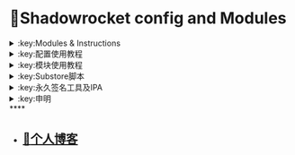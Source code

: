 # :rocket:Shadowrocket config and Modules    

  

<details>
   <summary>:key:Modules & Instructions</summary>    
   
* #### :bell::bell::bell:小火箭模块建议搭配[基础配置文件](https://ybnet.ga/config/shadowrocket_basic.conf)使用，避免冗余  
* #### ！！！若某个模块时而生效时而失效，请检查其他模块的主机名前是否添加了%APPEND%，没有添加会导致导致其他模块失效。本仓库模块均添加了%APPEND%
* #### [模块直装地址](https://ybnet.ga/shadowrocket.html)



  
| :octocat:Module                      | :link:Link                                                    | :pushpin:Description                                      |
| :----------------------------------- | :------------------------------------------------------------ | :-------------------------------------------------------- |
| :white_check_mark:AccuWeather Unlock | [:link:Link](https://ybnet.ga/module/accu.module)             | 天气app                                                     |
| :white_check_mark:AdBlock            | [:link:Link](https://ybnet.ga/module/AdBlock.module)          | 整体去广告                                                     |
| :white_check_mark:alarmy             | [:link:Link](https://ybnet.ga/module/alarmy.module)           | 使命闹钟                                                      |
| :white_check_mark:aloha              | [:link:Link](https://ybnet.ga/module/aloha.module)            | VPN隐私浏览器                                                  |
| :white_check_mark:爱美剧                | [:link:Link](https://ybnet.ga/module/amj.module)              | 影视app 去广告+解锁部分会员功能                                        |
| :white_check_mark:Background Eraser  | [:link:Link](https://ybnet.ga/module/aosoft.module)           | 抠图app                                                     |
| :white_check_mark:appraven           | [:link:Link](https://ybnet.ga/module/appraven.module)         | 应用市场                                                      |
| :white_check_mark:audiomack          | [:link:Link](https://ybnet.ga/module/audiomack.module)        | 音乐相关app                                                   |
| :white_check_mark:b612相机             | [:link:Link](https://ybnet.ga/module/b612.module)             | 相机编辑app                                                   |
| :white_check_mark:百度云倍速              | [:link:Link](https://ybnet.ga/module/baiducloud.sgmodule)     | 百度云倍率播放                                                   |
| :white_check_mark:白描                 | [:link:Link](https://ybnet.ga/module/baimiao.module)          | OCR扫描app                                                  |
| :white_check_mark:bazaart            | [:link:Link](https://ybnet.ga/module/bazaart.module)          | 照片编辑                                                      |
| :white_check_mark:布丁锁屏               | [:link:Link](https://ybnet.ga/module/bdsp.module)             | 桌面美化类                                                     |
| :white_check_mark:bedtime fan        | [:link:Link](https://ybnet.ga/module/bedtime-fan.module)      | 助眠app                                                     |
| :white_check_mark:bilibili HD        | [:link:Link](https://ybnet.ga/module/bili.module)             | 哔哩高清解锁                                                    |
| :white_check_mark:bilibili NoAD      | [:link:Link](https://ybnet.ga/module/biliad.module)           | bilibili去广告                                               |
| :white_check_mark:波点音乐               | [:link:Link](https://ybnet.ga/module/Bodian.module)           | 波点音乐去广告                                                   |
| :white_check_mark:BOOM               | [:link:Link](https://ybnet.ga/module/boom.module)             | 音乐均衡器                                                     |
| :white_check_mark:boxjs              | [:link:Link](https://ybnet.ga/module/boxjs.sgmodule)          | 含签到脚本                                                     |
| :white_check_mark:财新文章解锁             | [:link:Link](https://ybnet.ga/module/caixin.module)           | 财新会员                                                      |
| :white_check_mark:彩云天气               | [:link:Link](https://ybnet.ga/module/caiyun.module)           | 彩云天气SVIP                                                  |
| :white_check_mark:计算器HD              | [:link:Link](https://ybnet.ga/module/calculator.module)       | 计算器HD会员                                                   |
| :white_check_mark:扫描全能王              | [:link:Link](https://ybnet.ga/module/camscanner.sgmodule)     | 扫描全能王会员                                                   |
| :white_check_mark:克拉壁纸               | [:link:Link](https://ybnet.ga/module/clarity.module)          | 桌面美化类                                                     |
| :white_check_mark:colorwidgets       | [:link:Link](https://ybnet.ga/module/colorwidgets.module)     | 桌面小组件                                                     |
| :white_check_mark:dailyyoga          | [:link:Link](https://ybnet.ga/module/dailyyoga.module)        | 每日瑜伽                                                      |
| :white_check_mark:大蓝鲸                | [:link:Link](https://ybnet.ga/module/dalanjing.module)        | 视听互动                                                      |
| :white_check_mark:darkroom           | [:link:Link](https://ybnet.ga/module/darkroom.module)         | 照片编辑                                                      |
| :white_check_mark:读书笔记               | [:link:Link](https://ybnet.ga/module/dsbj.module)             | 笔记类                                                       |
| :white_check_mark:第一弹                | [:link:Link](https://ybnet.ga/module/dyd.module)              | 二次元游戏综合社区                                                 |
| :white_check_mark:儿哥点点               | [:link:Link](https://ybnet.ga/module/egdd.module)             | 幼儿类                                                       |
| :white_check_mark:ellabook           | [:link:Link](https://ybnet.ga/module/ellabook.module)         | 幼儿类                                                       |
| :white_check_mark:emby               | [:link:Link](https://ybnet.ga/module/emby.sgmodule)           | Emby解锁                                                    |
| :white_check_mark:emmo               | [:link:Link](https://ybnet.ga/module/emmo.module)             | 笔记类                                                       |
| :white_check_mark:fabulous           | [:link:Link](https://ybnet.ga/module/fabulous.module)         | 健康类                                                       |
| :white_check_mark:番茄小说               | [:link:Link](https://ybnet.ga/module/fanqie.module)           | 番茄小说去广告                                                   |
| :white_check_mark:fantastical        | [:link:Link](https://ybnet.ga/module/fantastical.module)      | 日历类                                                       |
| :white_check_mark:fimo               | [:link:Link](https://ybnet.ga/module/fimo.module)             | 相机类                                                       |
| :white_check_mark:ft中文网              | [:link:Link](https://ybnet.ga/module/ft.module)               | 财经类                                                       |
| :white_check_mark:grammarly          | [:link:Link](https://ybnet.ga/module/grammarly.module)        | 外语类                                                       |
| :white_check_mark:grow               | [:link:Link](https://ybnet.ga/module/grow.module)             | 健康类                                                       |
| :white_check_mark:烘焙小屋               | [:link:Link](https://ybnet.ga/module/hbxw.module)             | 食谱类                                                       |
| :white_check_mark:京东历史价格             | [:link:Link](https://ybnet.ga/module/HistoryPrice.sgmodule)   | 展开商品名查看历史价格                                               |
| :white_check_mark:海豚记账本              | [:link:Link](https://ybnet.ga/module/htjzb.module)            | 账目类                                                       |
| :white_check_mark:hyperweb           | [:link:Link](https://ybnet.ga/module/hyperweb.module)         | 多合一浏览器扩展                                                  |
| :white_check_mark:ilovepdf           | [:link:Link](https://ybnet.ga/module/ilovepdf.module)         | PDF编辑                                                     |
| :white_check_mark:imuseum            | [:link:Link](https://ybnet.ga/module/imuseum.module)          | 艺术类                                                       |
| :white_check_mark:invideo            | [:link:Link](https://ybnet.ga/module/invideo.module)          | 视频编辑                                                      |
| :white_check_mark:jibjab             | [:link:Link](https://ybnet.ga/module/jibjab.module)           | 图片恶搞                                                      |
| :white_check_mark:句读                 | [:link:Link](https://ybnet.ga/module/judou.module)            | 文学类                                                       |
| :white_check_mark:kika               | [:link:Link](https://ybnet.ga/module/kika.module)             | 输入法                                                       |
| :white_check_mark:酷我音乐               | [:link:Link](https://ybnet.ga/module/kuwo-unlock.sgmodule)    | 酷我音乐解锁                                                    |
| :white_check_mark:lightroom          | [:link:Link](https://ybnet.ga/module/lightroom.module)        | 照片编辑                                                      |
| :white_check_mark:流利说·阅读             | [:link:Link](https://ybnet.ga/module/lls.module)              | 外语类                                                       |
| :white_check_mark:螺蛳大语文              | [:link:Link](https://ybnet.ga/module/lsdyw.module)            | 学习类                                                       |
| :white_check_mark:免耽漫画               | [:link:Link](https://ybnet.ga/module/mdmanhua.module)         | 漫画类                                                       |
| :white_check_mark:美篇                 | [:link:Link](https://ybnet.ga/module/meipian.module)          | 交友类                                                       |
| :white_check_mark:meistertask        | [:link:Link](https://ybnet.ga/module/meistertask.module)      | 任务管理                                                      |
| :white_check_mark:美图秀秀               | [:link:Link](https://ybnet.ga/module/meituxx.module)          | 美图秀秀解锁会员                                                  |
| :white_check_mark:漫画台                | [:link:Link](https://ybnet.ga/module/mht.module)              | 小程序解锁                                                     |
| :white_check_mark:mix-camera         | [:link:Link](https://ybnet.ga/module/mix-camera.module)       | 相机类                                                       |
| :white_check_mark:马卡龙玩图              | [:link:Link](https://ybnet.ga/module/mklwt.module)            | 照片编辑                                                      |
| :white_check_mark:mojo               | [:link:Link](https://ybnet.ga/module/mojo.module)             | 创意模板                                                      |
| :white_check_mark:molycam            | [:link:Link](https://ybnet.ga/module/molycam.module)          | 相机类                                                       |
| :white_check_mark:musixmatch         | [:link:Link](https://ybnet.ga/module/musixmatch.module)       | 音乐类                                                       |
| :white_check_mark:myfitnesspal       | [:link:Link](https://ybnet.ga/module/myfitnesspal.module)     | 健康类                                                       |
| :white_check_mark:myplate            | [:link:Link](https://ybnet.ga/module/myplate.module)          | 健康类                                                       |
| :white_check_mark:netflix_rating     | [:link:Link](https://ybnet.ga/module/netflix_rating.sgmodule) | 奈飞显示豆瓣评分                                                  |
| :white_check_mark:nicegram           | [:link:Link](https://ybnet.ga/module/nicegram.module)         | nicegram会员解锁                                              |
| :white_check_mark:notability         | [:link:Link](https://ybnet.ga/module/notability.module)       | 笔记类                                                       |
| :white_check_mark:Now冥想              | [:link:Link](https://ybnet.ga/module/now.module)              | 助眠app                                                     |
| :white_check_mark:奶由壁纸               | [:link:Link](https://ybnet.ga/module/nybz.module)             | 桌面美化类                                                     |
| :white_check_mark:oldroll            | [:link:Link](https://ybnet.ga/module/oldroll.module)          | 相机类                                                       |
| :white_check_mark:peak               | [:link:Link](https://ybnet.ga/module/peak.module)             | 益智类                                                       |
| :white_check_mark:配音秀                | [:link:Link](https://ybnet.ga/module/peiyinxiu.module)        | 配音                                                        |
| :white_check_mark:photomath          | [:link:Link](https://ybnet.ga/module/photomath.module)        | 学习类                                                       |
| :white_check_mark:photoshop Express  | [:link:Link](https://ybnet.ga/module/photoshop.module)        | PS                                                        |
| :white_check_mark:piccollage         | [:link:Link](https://ybnet.ga/module/piccollage.module)       | 照片编辑                                                      |
| :white_check_mark:picsart            | [:link:Link](https://ybnet.ga/module/picsart.module)          | 照片编辑                                                      |
| :white_check_mark:pillow             | [:link:Link](https://ybnet.ga/module/pillow.module)           | 健康类                                                       |
| :white_check_mark:pixelcut           | [:link:Link](https://ybnet.ga/module/pixelcut.module)         | 照片编辑                                                      |
| :white_check_mark:pocket lists       | [:link:Link](https://ybnet.ga/module/pocketlists.module)      | 口袋清单                                                      |
| :white_check_mark:polarr             | [:link:Link](https://ybnet.ga/module/polarr.module)           | 照片编辑                                                      |
| :white_check_mark:皮皮虾                | [:link:Link](https://ybnet.ga/module/ppx.module)              | 皮皮虾去广告                                                    |
| :white_check_mark:起伏                 | [:link:Link](https://ybnet.ga/module/qifu.module)             | 助眠app                                                     |
| :white_check_mark:七猫小说               | [:link:Link](https://ybnet.ga/module/qmxs.module)             | 七猫小说解锁                                                    |
| :white_check_mark:多重搜索               | [:link:Link](https://ybnet.ga/module/multisearch.module)      | 使用方法见模块说明                                                 |
| :white_check_mark:人人视频               | [:link:Link](https://ybnet.ga/module/rrsp.module)             | 人人视频/多多视频去广告                                              |
| :white_check_mark:时光手账               | [:link:Link](https://ybnet.ga/module/sgsz.module)             | 笔记类                                                       |
| :white_check_mark:shadowlinkVPN      | [:link:Link](https://ybnet.ga/module/shadowlinkVPN.module)    | 解锁VIP节点                                                   |
| :white_check_mark:smallpdf           | [:link:Link](https://ybnet.ga/module/smallpdf.module)         | PDF编辑                                                     |
| :white_check_mark:石墨文档               | [:link:Link](https://ybnet.ga/module/smwd.module)             | 石墨文档解锁                                                    |
| :white_check_mark:少年得到               | [:link:Link](https://ybnet.ga/module/sndd.module)             | 少年得到解锁                                                    |
| :white_check_mark:Soundcloud         | [:link:Link](https://ybnet.ga/module/soundcloud.module)       | Soundcloud Go+ (Premium Unlocked)                         |
| :white_check_mark:Spotify            | [:link:Link](https://ybnet.ga/module/spotifyVIP.module)       | Spotify (Partially unlocked/Very High Sound Not Available |
| :white_check_mark:去开屏广告              | [:link:Link](https://ybnet.ga/module/startingad.module)       | 去开屏广告                                                     |
| :white_check_mark:substore           | [:link:Link](https://ybnet.ga/module/substore.sgmodule)       | 订阅节点过滤/整合/修改/同步                                           |
| :white_check_mark:symbolab           | [:link:Link](https://ybnet.ga/module/symbolab.module)         | 数学解答                                                      |
| :white_check_mark:tangerine          | [:link:Link](https://ybnet.ga/module/tangerine.module)        | 银行类                                                       |
| :white_check_mark:tenpercent         | [:link:Link](https://ybnet.ga/module/tenpercent.module)       | 健康类                                                       |
| :white_check_mark:迅雷                 | [:link:Link](https://ybnet.ga/module/thunder.module)          | 迅雷会员                                                      |
| :white_check_mark:tok cam            | [:link:Link](https://ybnet.ga/module/tokcam.module)           | 相机类                                                       |
| :white_check_mark:图图记账               | [:link:Link](https://ybnet.ga/module/tutu.module)             | 账目类                                                       |
| :white_check_mark:vista看天下           | [:link:Link](https://ybnet.ga/module/vista.module)            | vista看天下会员                                                |
| :white_check_mark:vsco               | [:link:Link](https://ybnet.ga/module/vsco.module)             | 照片编辑                                                      |
| :white_check_mark:wallcraft          | [:link:Link](https://ybnet.ga/module/wallcraft.module)        | 桌面美化类                                                     |
| :white_check_mark:豌豆清单               | [:link:Link](https://ybnet.ga/module/wdqd.module)             | 清单类                                                       |
| :white_check_mark:微信公众号去广告           | [:link:Link](https://ybnet.ga/module/wechatad.module)         | 微信公众号去广告                                                  |
| :white_check_mark:微博去广告              | [:link:Link](https://ybnet.ga/module/weiboad.module)          | 微博去广告                                                     |
| :white_check_mark:workout for women  | [:link:Link](https://ybnet.ga/module/wfw.module)              | 健康类                                                       |
| :white_check_mark:widgetsmith        | [:link:Link](https://ybnet.ga/module/widgetsmith.module)      | 小组件                                                       |
| :white_check_mark:万能变声器              | [:link:Link](https://ybnet.ga/module/wnbsq.module)            | 万能变声器                                                     |
| :white_check_mark:网易蜗牛读书             | [:link:Link](https://ybnet.ga/module/wnds.module)             | 蜗牛读书解锁                                                    |
| :white_check_mark:WPS                | [:link:Link](https://ybnet.ga/module/WPS.module)              | wps解锁会员                                                   |
| :white_check_mark:西窗烛                | [:link:Link](https://ybnet.ga/module/xcz.module)              | 西窗烛解锁                                                     |
| :white_check_mark:小影                 | [:link:Link](https://ybnet.ga/module/xiaoying.module)         | 小影解锁                                                      |
| :white_check_mark:香蕉视频               | [:link:Link](https://ybnet.ga/module/xjsp.module)             | 不知道                                                       |
| :white_check_mark:xmind思维导图          | [:link:Link](https://ybnet.ga/module/xmind.module)            | xmind思维导图解锁                                               |
| :white_check_mark:喜马拉雅去广告            | [:link:Link](https://ybnet.ga/module/xmlyad.module)           | 喜马拉雅去广告                                                   |
| :white_check_mark:小习惯                | [:link:Link](https://ybnet.ga/module/xxg.module)              | 自律类                                                       |
| :white_check_mark:新语听书               | [:link:Link](https://ybnet.ga/module/xyts.module)             | 阅读类                                                       |
| :white_check_mark:有道云笔记              | [:link:Link](https://ybnet.ga/module/ydybj.module)            | 有道云笔记解锁                                                   |
| :white_check_mark:亦飞GIF              | [:link:Link](https://ybnet.ga/module/yifeigif.module)         | 照片编辑                                                      |
| :white_check_mark:一甜相机               | [:link:Link](https://ybnet.ga/module/yitian.module)           | 一甜相机解锁                                                    |
| :white_check_mark:一言                 | [:link:Link](https://ybnet.ga/module/yiyan.module)            | 一言解锁                                                      |
| :white_check_mark:云听                 | [:link:Link](https://ybnet.ga/module/yunting.module)          | 云听解锁                                                      |
| :white_check_mark:语文趣配音              | [:link:Link](https://ybnet.ga/module/ywqpy.module)            | 配音类                                                       |
| :white_check_mark:斑马海报               | [:link:Link](https://ybnet.ga/module/zebra.module)            | 设计类                                                       |
| :white_check_mark:知乎去广告              | [:link:Link](https://ybnet.ga/module/ZhihuBlock.sgmodule)     | 知乎去广告                                                     |
| :white_check_mark:知乎优化               | [:link:Link](https://ybnet.ga/module/ZhihuOpt.sgmodule)       | 知乎优化                                                      |
| :white_check_mark:纸条                 | [:link:Link](https://ybnet.ga/module/zhitiao.module)          | 作文素材                                                      |
| :white_check_mark:指尖时光               | [:link:Link](https://ybnet.ga/module/zjsg.module)             | 日程管理                                                      |
| :white_check_mark:知音漫客               | [:link:Link](https://ybnet.ga/module/zymk.module)             | 知音漫客解锁                                                    |
| :white_check_mark:Spotify歌词翻译        | [:link:Link](https://ybnet.ga/module/spotify_lyric.module)    | 需申请百度翻译API 教程在模块内                                         |
| :white_check_mark:NFC门禁卡公交卡          | [:link:Link](https://ybnet.ga/module/nfc.module)              | NFC功能类                                                    |
| :white_check_mark:搜图神器               | [:link:Link](https://ybnet.ga/module/stsq.module)             | 解锁VIP功能                                                   |
| :white_check_mark:彩云天气通知任务           | [:link:Link](https://ybnet.ga/module/caiyun_cron.module)      | 天气通知，需搭配BOXJS使用                                           |
| :white_check_mark:Calm解锁             | [:link:Link](https://ybnet.ga/module/calm.module)             | 健康类                                                       |
| :white_check_mark:HTTPS抓包            | [:link:Link](https://ybnet.ga/module/https.module)            | 抓包工具                                                      |
| :white_check_mark:SSA丝社              | [:link:Link](https://ybnet.ga/module/ssa.module)              | 不知道                                                       |
| :white_check_mark:小小优趣               | [:link:Link](https://ybnet.ga/module/xxyq.module)             | 儿童类                                                       |
| :white_check_mark:幻影相册               | [:link:Link](https://ybnet.ga/module/hyxc.module)             | 照片编辑                                                      |
| :white_check_mark:精塾国学               | [:link:Link](https://ybnet.ga/module/jsgx.module)             | 学习类                                                       |
| :white_check_mark:PrettyUp           | [:link:Link](https://ybnet.ga/module/prettyup.module)         | 视频美化                                                      |
| :white_check_mark:微博lite去广告          | [:link:Link](https://ybnet.ga/module/weibolitead.module)      | 微博轻享版去广告                                                  |
| :white_check_mark:BILI自动地区           | [:link:Link](https://ybnet.ga/module/bili-region.module)      | bili自动地区                                                  |
| :white_check_mark:CUBOX              | [:link:Link](https://ybnet.ga/module/cubox.sgmodule)          | 文件收集整理                                                    |
| :white_check_mark:pandora            | [:link:Link](https://ybnet.ga/module/pandora.module)          | 订阅管理                                                      |
| :white_check_mark:微信阅读积分兑换           | [:link:Link](https://ybnet.ga/module/wechatread.module)       | 请查阅脚本内教程                                                  |
| :white_check_mark:来音智能陪练             | [:link:Link](https://ybnet.ga/module/ly.module)               | 音乐训练                                                      |
| :white_check_mark:熊掌记                | [:link:Link](https://ybnet.ga/module/xzj.module)              | 笔记类                                                       |
| :white_check_mark:如期                 | [:link:Link](https://ybnet.ga/module/rq.module)               | 扫码                                                        |
| :white_check_mark:CEO周课              | [:link:Link](https://ybnet.ga/module/ceo.module)              | CEO周课                                                     |
| :white_check_mark:Fileball           | [:link:Link](https://ybnet.ga/module/fileball.module)         | 文件管理                                                      |
| :white_check_mark:1blocker           | [:link:Link](https://ybnet.ga/module/1blocker.module)         | 浏览器广告屏蔽                                                   |
| :white_check_mark:AI换脸秀              | [:link:Link](https://ybnet.ga/module/ai.module)               | 换脸app                                                     |
| :white_check_mark:proknockout        | [:link:Link](https://ybnet.ga/module/proknockout.module)      | P图                                                        |
| :white_check_mark:青柠海报               | [:link:Link](https://ybnet.ga/module/qnhb.module)             | 海报设计                                                      |
| :white_check_mark:Faintv             | [:link:Link](https://ybnet.ga/module/faintv.module)           | 视频类                                                       |
| :white_check_mark:微信听书               | [:link:Link](https://ybnet.ga/module/wxts.module)             | 听书                                                        |
| :white_check_mark:人民日报去广告            | [:link:Link](https://ybnet.ga/module/rmrb.module)             | 人民日报                                                      |
| :white_check_mark:爱企查                | [:link:Link](https://ybnet.ga/module/aqc.module)              | 爱企查                                                       |
| :white_check_mark:微信读书免费卡解锁          | [:link:Link](https://ybnet.ga/module/wxds.module)             | 阅读类                                                       |
| :white_check_mark:chic               | [:link:Link](https://ybnet.ga/module/chic.module)             | 相机类                                                       |
| :white_check_mark:有道词典               | [:link:Link](https://ybnet.ga/module/ydcd.module)             | 翻译类                                                       |
| :white_check_mark:一路听天下              | [:link:Link](https://ybnet.ga/module/ylttx.module)            | 一路听天下                                                     |
| :white_check_mark:网速测试大师             | [:link:Link](https://ybnet.ga/module/wscsds.module)           | 测速                                                        |
| :white_check_mark:网速管家               | [:link:Link](https://ybnet.ga/module/wsgj.module)             | 测速                                                        |
| :white_check_mark:EFEKT美易            | [:link:Link](https://ybnet.ga/module/efekt.module)            | 视频特效                                                      |
| :white_check_mark:WPS稻壳会员            | [:link:Link](https://ybnet.ga/module/doc.module)              | 文档编辑                                                      |
| :white_check_mark:米克锁屏               | [:link:Link](https://ybnet.ga/module/mksp.module)             | 桌面美化                                                      |
| :white_check_mark:阿布睡前故事             | [:link:Link](https://ybnet.ga/module/absqgs.module)           | 儿童类                                                       |
| :white_check_mark:collart            | [:link:Link](https://ybnet.ga/module/collart.module)          | 照片编辑                                                      |
| :white_check_mark:博商小麦               | [:link:Link](https://ybnet.ga/module/bsxm.module)             | 学习类                                                       |
| :white_check_mark:MEMRISE            | [:link:Link](https://ybnet.ga/module/memrise.module)          | 外语学习                                                      |
| :white_check_mark:堆糖                 | [:link:Link](https://ybnet.ga/module/duitang.module)          | 桌面美化                                                      |
| :white_check_mark:Flomo              | [:link:Link](https://ybnet.ga/module/flomo.module)            | 笔记类                                                       |
| :white_check_mark:APTV               | [:link:Link](https://ybnet.ga/module/aptv.module)             | 文件存储                                                      |
| :white_check_mark:香哈菜谱大全             | [:link:Link](https://ybnet.ga/module/cp.module)               | 菜谱                                                        |
| :white_check_mark:长相思                | [:link:Link](https://ybnet.ga/module/cxs.module)              | 学习类                                                       |
| :white_check_mark:电子请柬制作             | [:link:Link](https://ybnet.ga/module/dzqj.module)             | 设计类                                                       |
| :white_check_mark:黄油相机               | [:link:Link](https://ybnet.ga/module/hyxj.module)             | 相机类                                                       |
| :white_check_mark:Lingokids          | [:link:Link](https://ybnet.ga/module/lingokids.module)        | 幼儿学习类                                                     |
| :white_check_mark:百度文库               | [:link:Link](https://ybnet.ga/module/bdwk.module)             | 阅读权限解锁                                                    |
| :white_check_mark:Craft              | [:link:Link](https://ybnet.ga/module/craft.module)            | 文档类                                                       |
| :white_check_mark:Panda小组件           | [:link:Link](https://ybnet.ga/module/panda.module)            | 桌面美化                                                      |
| :white_check_mark:Keep               | [:link:Link](https://ybnet.ga/module/keep.module)             | 健身类                                                       |
| :white_check_mark:Documents          | [:link:Link](https://ybnet.ga/module/documents.module)        | 文件管理                                                      |
| :white_check_mark:Planny             | [:link:Link](https://ybnet.ga/module/planny.module)           | 任务计划                                                      |
| :white_check_mark:Ego Reader         | [:link:Link](https://ybnet.ga/module/ego.module)              | RSS阅读器                                                    |
| :white_check_mark:极速扫描仪              | [:link:Link](https://ybnet.ga/module/jssmy.module)            | 扫描                                                        |
| :white_check_mark:指尖笔记               | [:link:Link](https://ybnet.ga/module/zjbj.module)             | 笔记                                                        |
| :white_check_mark:钱迹                 | [:link:Link](https://ybnet.ga/module/qj.module)               | 记账                                                        |
| :white_check_mark:Agenda             | [:link:Link](https://ybnet.ga/module/agenda.module)           | 笔记                                                        |
| :white_check_mark:即刻运动               | [:link:Link](https://ybnet.ga/module/agenda.module)           | 健身类                                                       |
| :white_check_mark:Day One            | [:link:Link](https://ybnet.ga/module/dayone.module)           | 日记类                                                       |
| :white_check_mark:Usage              | [:link:Link](https://ybnet.ga/module/usage.module)            | 小组件                                                       |
| :white_check_mark:谜底时钟               | [:link:Link](https://ybnet.ga/module/mdsz.module)             | 日历小组件                                                     |
| :white_check_mark:MoneyThings        | [:link:Link](https://ybnet.ga/module/moneythings.module)      | 钱包类                                                       |
| :white_check_mark:手机扫描仪              | [:link:Link](https://ybnet.ga/module/sjsmy.module)            | 扫描                                                        |
| :white_check_mark:Sorted             | [:link:Link](https://ybnet.ga/module/sorted.module)           | 日历                                                        |
| :white_check_mark:尽简衣橱               | [:link:Link](https://ybnet.ga/module/jjyc.module)             | 衣橱管理                                                      |
| :white_check_mark:看理想                | [:link:Link](https://ybnet.ga/module/klx.module)              | 媒体类                                                       |
| :white_check_mark:目标地图               | [:link:Link](https://ybnet.ga/module/mbdt.module)             | 任务管理类                                                     |
| :white_check_mark:拼图酱                | [:link:Link](https://ybnet.ga/module/ptj.module)              | 图片编辑                                                      |
| :white_check_mark:向日葵阅读              | [:link:Link](https://ybnet.ga/module/xrk.module)              | 阅读类                                                       |
| :white_check_mark:卡片日记               | [:link:Link](https://ybnet.ga/module/kprj.module)             | 日记类                                                       |
| :white_check_mark:莉景天气               | [:link:Link](https://ybnet.ga/module/ljtq.module)             | 天气类                                                       |
| :white_check_mark:Motivation         | [:link:Link](https://ybnet.ga/module/motivation.module)       | 组件类                                                       |
| :white_check_mark:PDF Viewer         | [:link:Link](https://ybnet.ga/module/pdfviewer.module)        | 文档编辑                                                      |
| :white_check_mark:Percento           | [:link:Link](https://ybnet.ga/module/percento.module)         | 账目管理                                                      |
| :white_check_mark:Pixelance          | [:link:Link](https://ybnet.ga/module/pixelance.module)        | 图片编辑                                                      |
| :white_check_mark:Retake             | [:link:Link](https://ybnet.ga/module/retake.module)           | 照片修复                                                      |
| :white_check_mark:色采                 | [:link:Link](https://ybnet.ga/module/sc.module)               | 图片编辑                                                      |
| :white_check_mark:闪萌表情               | [:link:Link](https://ybnet.ga/module/smbq.module)             | 表情类                                                       |
| :white_check_mark:音频剪辑               | [:link:Link](https://ybnet.ga/module/ypjj.module)             | 音频剪辑                                                      |
| :white_check_mark:Varlens            | [:link:Link](https://ybnet.ga/module/varlens.module)          | 相机类                                                       |
| :white_check_mark:一木记账               | [:link:Link](https://ybnet.ga/module/ymjz.module)             | 记账类                                                       |
| :white_check_mark:Drafts             | [:link:Link](https://ybnet.ga/module/drafts.module)           | 文档编辑类                                                     |
| :white_check_mark:叮叮水印相机             | [:link:Link](https://ybnet.ga/module/ddsyxj.module)           | 相机类                                                       |
| :white_check_mark:Emote              | [:link:Link](https://ybnet.ga/module/emote.module)            | 表情类                                                       |
| :white_check_mark:灵敢足迹               | [:link:Link](https://ybnet.ga/module/lgzj.module)             | 旅行类                                                       |
| :white_check_mark:7分钟HIIT运动          | [:link:Link](https://ybnet.ga/module/seven.module)            | 健康类                                                       |
| :white_check_mark:私密相册管家             | [:link:Link](https://ybnet.ga/module/smxcgj.module)           | 相册                                                        |
| :white_check_mark:FitnessView        | [:link:Link](https://ybnet.ga/module/fnv.module)              | 健康类                                                       |
| :white_check_mark:TODO清单             | [:link:Link](https://ybnet.ga/module/todo.module)             | 计划任务类                                                     |
| :white_check_mark:淘票票评分              | [:link:Link](https://ybnet.ga/module/tpp.module)              | 支付宝内淘票票评分                                                 |
| :white_check_mark:天天豆                | [:link:Link](https://ybnet.ga/module/ttd.module)              | 日记类                                                       |
| :white_check_mark:咖映                 | [:link:Link](https://ybnet.ga/module/ky.module)               | 直播类                                                       |
| :white_check_mark:VCUS               | [:link:Link](https://ybnet.ga/module/vcus.module)             | 视频编辑                                                      |
| :white_check_mark:傲软PDF编辑            | [:link:Link](https://ybnet.ga/module/arpdfbj.module)          | PDF编辑                                                     |
| :white_check_mark:傲软投屏               | [:link:Link](https://ybnet.ga/module/artp.module)             | 投屏                                                        |
| :white_check_mark:幻休                 | [:link:Link](https://ybnet.ga/module/hx.module)               | 助眠APP                                                     |
| :white_check_mark:绘影字幕               | [:link:Link](https://ybnet.ga/module/hyzm.module)             | 字幕app                                                     |
| :white_check_mark:汇中考                | [:link:Link](https://ybnet.ga/module/hzk.module)              | 学习类                                                       |
| :white_check_mark:iScreen            | [:link:Link](https://ybnet.ga/module/iscreen.module)          | 桌面美化类                                                     |
| :white_check_mark:小组件盒子              | [:link:Link](https://ybnet.ga/module/xzjhz.module)            | 桌面美化类                                                     |
| :white_check_mark:佐糖                 | [:link:Link](https://ybnet.ga/module/zt.module)               | 图片处理                                                      |
| :white_check_mark:飞鱼计划               | [:link:Link](https://ybnet.ga/module/fyjh.module)             | 生活记录工具                                                    |
| :white_check_mark:过期啦                | [:link:Link](https://ybnet.ga/module/gql.module)              | 保质期提醒                                                     |
| :white_check_mark:乃糖小组件              | [:link:Link](https://ybnet.ga/module/nt.module)               | 桌面美化类                                                     |
| :white_check_mark:一书一课               | [:link:Link](https://ybnet.ga/module/ysyk.module)             | 学习类                                                       |
| :white_check_mark:充电助手               | [:link:Link](https://ybnet.ga/module/cdzs.module)             | 电池助手                                                      |
| :white_check_mark:电视家                | [:link:Link](https://ybnet.ga/module/dsj.module)              | 视频媒体                                                      |
| :white_check_mark:Endel              | [:link:Link](https://ybnet.ga/module/endel.module)            | 助眠类                                                       |
| :white_check_mark:格至日记               | [:link:Link](https://ybnet.ga/module/gzrj.module)             | 日记类                                                       |
| :white_check_mark:高德地图去广告            | [:link:Link](https://ybnet.ga/module/gddt.module)             | 地图                                                        |
| :white_check_mark:好事发生               | [:link:Link](https://ybnet.ga/module/hsfs.module)             | 日记类                                                       |
| :white_check_mark:简讯                 | [:link:Link](https://ybnet.ga/module/jianxun.module)          | 阅读类                                                       |
| :white_check_mark:可拍                 | [:link:Link](https://ybnet.ga/module/kepai.module)            | 视频编辑                                                      |
| :white_check_mark:Lifeviewer         | [:link:Link](https://ybnet.ga/module/lifeviewer.module)       | 视频编辑                                                      |
| :white_check_mark:Relens             | [:link:Link](https://ybnet.ga/module/relens.module)           | 相机类                                                       |
| :white_check_mark:Vivacut            | [:link:Link](https://ybnet.ga/module/vivacut.module)          | 视频编辑                                                      |
| :white_check_mark:Watchout           | [:link:Link](https://ybnet.ga/module/watchout.module)         | 桌面美化                                                      |
| :white_check_mark:无痕去水印              | [:link:Link](https://ybnet.ga/module/whqsy.module)            | 图片编辑                                                      |
| :white_check_mark:一键换脸               | [:link:Link](https://ybnet.ga/module/yjhl.module)             | 图片编辑                                                      |
| :white_check_mark:Styleart           | [:link:Link](https://ybnet.ga/module/styleart.module)         | 图片编辑                                                      |
| :white_check_mark:7动                 | [:link:Link](https://ybnet.ga/module/7dong.module)            | 健身类                                                       |
| :white_check_mark:生活指数定时提醒           | [:link:Link](https://ybnet.ga/module/lifeindex.module)        | 生活提醒                                                      |
| :white_check_mark:油价提醒               | [:link:Link](https://ybnet.ga/module/oil.module)              | 油价提醒                                                      |
| :white_check_mark:海报工厂               | [:link:Link](https://ybnet.ga/module/hbgc.module)             | 图片编辑                                                      |
| :white_check_mark:我的番茄               | [:link:Link](https://ybnet.ga/module/wdfq.module)             | 时间管理                                                      |
| :white_check_mark:FoMz               | [:link:Link](https://ybnet.ga/module/fomz.module)             | 相机类                                                       |
| :white_check_mark:日杂相机               | [:link:Link](https://ybnet.ga/module/rzxj.module)             | 相机类                                                       |
| :white_check_mark:古诗词大全              | [:link:Link](https://ybnet.ga/module/gscdq.module)            | 学习类                                                       |
| :white_check_mark:Mondly             | [:link:Link](https://ybnet.ga/module/mondly.module)           | 外语学习类                                                     |
| :white_check_mark:猫头鹰文件              | [:link:Link](https://ybnet.ga/module/mtywj.module)            | 文件管理                                                      |
| :white_check_mark:YouTube去广告         | [:link:Link](https://ybnet.ga/module/YouTubeAd.sgmodule)      | 画中画，后台播放                                                  |
| :white_check_mark:汉堡儿童故事             | [:link:Link](https://ybnet.ga/module/hbetgs.module)           | 早教类                                                       |
| :white_check_mark:iconKiller         | [:link:Link](https://ybnet.ga/module/iconkiller.module)       | 更改ios图标                                                   |
| :white_check_mark:一寸证件照              | [:link:Link](https://ybnet.ga/module/yczjz.module)            | 证件照                                                       |
| :white_check_mark:中华诗词库              | [:link:Link](https://ybnet.ga/module/zhsck.module)            | 学习类                                                       |
| :white_check_mark:字体册                | [:link:Link](https://ybnet.ga/module/ztc.module)              | 系统美化                                                      |
| :white_check_mark:配音                 | [:link:Link](https://ybnet.ga/module/peiyin.module)           | 配音app                                                     |
| :white_check_mark:AdGuard            | [:link:Link](https://ybnet.ga/module/adguard.module)          | 去广告app                                                    |
| :white_check_mark:阿里云盘签到             | [:link:Link](https://ybnet.ga/module/aliyun.module)           | 阿里云盘签到                                                    |




* 如无必要 请勿更新解锁app
</details>

<details>
  <summary>:key:配置使用教程</summary>

[配置文件链接](https://ybnet.ga/config/shadowrocket_basic.conf)   
[更多教程](https://ybnet.ga/manual.html)
<br>
### :point_down:打开小火箭 点击配置 点击右上角+号  
![Image text](https://github.com/deezertidal/shadowrocket-rules/blob/main/IMG/1a.png)  

### :point_down:将[配置文件](https://ybnet.ga/config/shadowrocket_basic.conf)的Link复制粘贴至输入框并点击下载  
![Image text](https://github.com/deezertidal/shadowrocket-rules/blob/main/IMG/2.png)  

### :point_down:查看底部远程文件找到刚刚下载的Link——点击——使用配置。  
![Image text](https://github.com/deezertidal/shadowrocket-rules/blob/main/IMG/3.png)  
![Image text](https://github.com/deezertidal/shadowrocket-rules/blob/main/IMG/4.png)  

### :point_down:点击配置文件右侧ⓘ  
![Image text](https://github.com/deezertidal/shadowrocket-rules/blob/main/IMG/5.png)  
### :point_down:打开HTTPS解密   
![Image text](https://github.com/deezertidal/shadowrocket-rules/blob/main/IMG/6.png)  
### :point_down:生成新证书  
![Image text](https://github.com/deezertidal/shadowrocket-rules/blob/main/IMG/7.png)  
![Image text](https://github.com/deezertidal/shadowrocket-rules/blob/main/IMG/8.png)  
### :point_down:允许安装  
![Image text](https://github.com/deezertidal/shadowrocket-rules/blob/main/IMG/9.png)  
![Image text](https://github.com/deezertidal/shadowrocket-rules/blob/main/IMG/10.png)  
### :point_down:打开iphone设置 点击已下载的描述文件  
![Image text](https://github.com/deezertidal/shadowrocket-rules/blob/main/IMG/11.png)  
### :point_down:安装描述文件  
![Image text](https://github.com/deezertidal/shadowrocket-rules/blob/main/IMG/12.png)  
![Image text](https://github.com/deezertidal/shadowrocket-rules/blob/main/IMG/13.png)  
![Image text](https://github.com/deezertidal/shadowrocket-rules/blob/main/IMG/14.png)  
### :point_down:返回设置 关于手机 拉到底部 点击证书信任设置 
![Image text](https://github.com/deezertidal/shadowrocket-rules/blob/main/IMG/14.5.png)  
### :point_down:勾选信任证书  
![Image text](https://github.com/deezertidal/shadowrocket-rules/blob/main/IMG/15.png)  
![Image text](https://github.com/deezertidal/shadowrocket-rules/blob/main/IMG/16.png)  
### :point_down:返回小火箭 勾选确认  
![Image text](https://github.com/deezertidal/shadowrocket-rules/blob/main/IMG/17.png)  
![Image text](https://github.com/deezertidal/shadowrocket-rules/blob/main/IMG/18.png)  
### :point_down:效果预览图  
![Image text](https://github.com/deezertidal/shadowrocket-rules/blob/main/IMG/preview.png)  
</details>

 <details>
  <summary>:key:模块使用教程</summary>

### :point_down:打开小火箭——点击配置——进入模块  
![Image text](https://github.com/deezertidal/shadowrocket-rules/blob/main/IMG/1sg.png)  
### :point_down:点击右上角“+”号——将模块Link复制粘贴至输入框——下载  
![Image text](https://github.com/deezertidal/shadowrocket-rules/blob/main/IMG/2sg.png)  
![Image text](https://github.com/deezertidal/shadowrocket-rules/blob/main/IMG/3sg.png)  

<br>
<br>
</details>

<details>
  <summary>:key:Substore脚本</summary>  
  
|:octocat:Sub-Store脚本|:link:链接|:pushpin:操作说明|
|--|--|--|
|:white_check_mark:脚本操作：重命名|[:link:Link](https://raw.githubusercontent.com/qwerzl/rename.js/main/rename.js#input=zh&output=zh&airport=你需要的机场名)|SubStore-订阅编辑-添加操作-脚本操作-粘贴链接（自行修改自己的机场名）
|:white_check_mark:脚本过滤：筛选80 443端口|[:link:Link](https://raw.githubusercontent.com/deezertidal/private/main/port-filter.js)|SubStore-订阅编辑-添加操作-脚本过滤-粘贴链接
|:white_check_mark:脚本过滤：筛选80,443，vmess,ws节点(免流节点)|[:link:Link](https://raw.githubusercontent.com/deezertidal/private/main/nodes-filter.js)|SubStore-订阅编辑-添加操作-脚本过滤-粘贴链接
|:white_check_mark:脚本操作：修改host混淆|[:link:Link](https://raw.githubusercontent.com/deezertidal/private/main/vmess-host.js)|SubStore-订阅编辑-添加操作-脚本操作-粘贴链接（自行修改参数）
</details>


<details>
  <summary>:key:永久签名工具及IPA</summary>  
  
|:octocat:签名工具|:link:链接|:pushpin:操作说明|
|--|--|--|
|:white_check_mark:TrollStore 永久签名|[:link:教程](https://github.com/deezertidal/shadowrocket-rules/blob/main/TrollStore.MD)|支持iOS14.0-15.4.1
|:white_check_mark:Youtube.ipa|[:link:Link](https://github.com/qnblackcat/uYouPlus/releases/download/v18.08.1-2.3.1/uYouPlus_18.08.1_2.3.1.ipa)|去广告 后台播放音乐 画中画
|:white_check_mark:微信双开.ipa|[:link:Link](https://github.com/zwf234/WeChat/releases)|双开
|:white_check_mark:Appstore++|[:link:Link](https://ipa.store/2886.html)|降级工具
|:white_check_mark:Tiktok.ipa|[:link:Link](https://drive.google.com/file/d/1XMbpcMiv2yYEw6ApYG8sCL9oGNbPpcJ5/view?usp=drivesdk)|内置换区功能
|:white_check_mark:No homebar|[:link:Link](https://appdb.to/app/cydia/1900001061)|隐藏屏幕底部横条
|:white_check_mark:Trollspeed.ipa|[:link:Link](https://drive.google.com/file/d/17HIcHpiclJnFi_pAVpc71rTsDAL3JKCn/view)|显示网速
|:white_check_mark:其他.ipa|[:link:Link](https://appdb.to/search/?type=cydia)，[:link:Link](https://ipa.store)|

</details>





 <details>
  <summary>:key:申明</summary>
:warning:免责声明：

* 本项目涉及的任何解锁和解密分析脚本仅用于资源共享和学习研究，不能保证其合法性，准确性，完整性和有效性，请根据情况自行判断.

* 间接使用脚本的任何用户，包括但不限于建立VPS或在某些行为违反国家/地区法律或相关法规的情况下进行传播, 本项目对于由此引起的任何隐私泄漏或其他后果概不负责.

* 请勿将Script项目的任何内容用于商业或非法目的，否则后果自负.

* 如果任何单位或个人认为该项目的脚本可能涉嫌侵犯其权利，则应及时通知并提供身份证明，所有权证明，我们将在收到认证文件后删除相关脚本.

* 对任何脚本问题概不负责，包括但不限于由任何脚本错误导致的任何损失或损害.

* 您必须在下载后的24小时内从计算机或手机中完全删除以上内容.

* 任何以任何方式查看此项目的人或直接或间接使用该Script项目的任何脚本的使用者都应仔细阅读此声明。保留随时更改或补充此免责声明的权利。一旦使用并复制了任何相关脚本或Script项目的规则，则视为您已接受此免责声明.


### 特别感谢：
#### 排名不分先后,如有遗漏请提醒补充：

* [@ddgksf2013](https://github.com/ddgksf2013)

* [@Marol62926](https://github.com/Marol62926)

* [@Tartarus2014](https://github.com/Tartarus2014)

* [@I-am-R-E](https://github.com/I-am-R-E)

* [@yqc007](https://github.com/yqc007)

* [@nzw9314](https://github.com/nzw9314)

* [@Qure](https://github.com/Koolson/Qure)

* [@Orz](https://github.com/Orz-3/mini)

* [@NobyDa](https://github.com/NobyDa)

* [@lhie1](https://github.com/lhie1)

* [@ConnersHua](https://github.com/ConnersHua)

* [@chavyleung](https://github.com/chavyleung)

* [@yichahucha](https://github.com/yichahucha)

* [@langkhach270389](https://github.com/langkhach270389)

* [@Choler](https://github.com/Choler)

* [@onewayticket255](https://github.com/onewayticket255)

* [@NavePnow](https://github.com/NavePnow)

* [@Meeta](https://github.com/MeetaGit)

* [@Neurogram-R](https://github.com/Neurogram-R)

* [@sazs34](https://github.com/sazs34)

* [@uniqueque](https://github.com/uniqueque)

* [@eHpo](https://github.com/eHpo1/Rules)

* [@Sunert](https://github.com/Sunert/Scripts)

* [@songyangzz](https://github.com/songyangzz/QuantumultX.git)

* [@zZPiglet](https://github.com/zZPiglet/Task.git)

* [@Peng-YM](https://github.com/Peng-YM/QuanX)

* [@evilbutcher](https://github.com/evilbutcher/Quantumult_X/tree/master)

* [@lxk0301](https://gitee.com/lxk0301/jd_scripts/tree/master/)

* [@toulanboy](https://github.com/toulanboy/scripts)

* [@lowking](https://github.com/lowking/Scripts)

 </details>
****

* ## [:link:个人博客](https://ybnet.ga)
